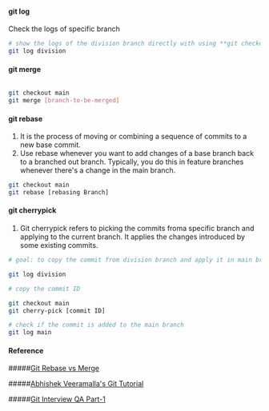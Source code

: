 #### git log

Check the logs of specific branch

```bash
# show the logs of the division branch directly with using **git checkout**
git log division
```

#### git merge
```bash

git checkout main
git merge [branch-to-be-merged]
```

#### git rebase

1. It is the process of moving or combining a sequence of commits to a new base commit. 
2. Use rebase whenever you want to add changes of a base branch back to a branched out branch. Typically, you do this in feature branches whenever there's a change in the main branch.

```bash
git checkout main
git rebase [rebasing Branch]
```

#### git cherrypick

1. Git cherrypick refers to picking the commits froma specific branch and applying to the current branch. It applies the changes introduced by some existing commits.

```bash
# goal: to copy the commit from division branch and apply it in main branch 

git log division

# copy the commit ID

git checkout main
git cherry-pick [commit ID]

# check if the commit is added to the main branch
git log main
```
#### Reference

#####[Git Rebase vs Merge](https://www.atlassian.com/git/tutorials/merging-vs-rebasing)

#####[Abhishek Veeramalla's Git Tutorial](https://www.youtube.com/watch?v=mT6qrAx14O4&list=PLdpzxOOAlwvIKMhk8WhzN1pYoJ1YU8Csa&index=16)

#####[Git Interview QA Part-1](https://www.youtube.com/watch?v=VmJpdIOiIaU)